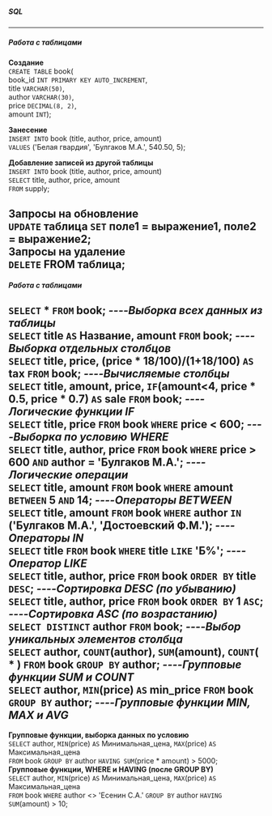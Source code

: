##### SQL

---
##### Работа с таблицами
**Создание**  
`CREATE TABLE` book(  
book_id `INT PRIMARY KEY AUTO_INCREMENT`,  
title `VARCHAR(50)`,  
author `VARCHAR(30)`,  
price `DECIMAL(8, 2)`,  
amount `INT`);  

**Занесение**  
`INSERT INTO` book (title, author, price, amount)  
`VALUES` ('Белая гвардия', 'Булгаков М.А.', 540.50, 5);  

**Добавление записей из другой таблицы**  
`INSERT INTO` book (title, author, price, amount)  
`SELECT` title, author, price, amount  
`FROM` supply;

**Запросы на обновление**  
`UPDATE` таблица `SET` поле1 = выражение1, поле2 = выражение2;  
**Запросы на удаление**  
`DELETE` FROM таблица;
---
##### Работа с таблицами
`SELECT` * `FROM` book; *----Выборка всех данных из таблицы*  
`SELECT` title `AS` Название, amount `FROM` book; *----Выборка отдельных столбцов*  
`SELECT` title, price, (price * 18/100)/(1+18/100) `AS` tax `FROM` book; *----Вычисляемые столбцы*  
`SELECT` title, amount, price, `IF`(amount<4, price * 0.5, price * 0.7) `AS` sale `FROM` book; *----Логические функции IF*  	
`SELECT` title, price `FROM` book `WHERE` price < 600; *----Выборка по условию WHERE*  
`SELECT` title, author, price `FROM` book `WHERE` price > 600 `AND` author = 'Булгаков М.А.'; *----Логические операции*  	
`SELECT` title, amount `FROM` book `WHERE` amount `BETWEEN` 5 `AND` 14; *----Операторы BETWEEN*  
`SELECT` title, amount `FROM` book `WHERE` author `IN` ('Булгаков М.А.', 'Достоевский Ф.М.'); *----Операторы IN*  
`SELECT` title `FROM` book `WHERE` title `LIKE` 'Б%'; *----Оператор LIKE*  
`SELECT` title, author, price `FROM` book `ORDER BY` title `DESC`; *----Сортировка DESC (по убыванию)*  
`SELECT` title, author, price `FROM` book `ORDER BY` 1 `ASC`; *----Сортировка ASC (по возрастанию)*  
`SELECT DISTINCT` author `FROM` book; *----Выбор уникальных элементов столбца*  
`SELECT` author, `COUNT`(author), `SUM`(amount), `COUNT`( * ) `FROM` book `GROUP BY` author; *----Групповые функции SUM и COUNT*  
`SELECT` author, `MIN`(price) `AS` min_price `FROM` book `GROUP BY` author; *----Групповые функции MIN, MAX и AVG*  
---
**Групповые функции, выборка данных по условию**  
`SELECT` author, `MIN`(price) `AS` Минимальная_цена, `MAX`(price) `AS` Максимальная_цена  
`FROM` book `GROUP BY` author `HAVING SUM`(price * amount) > 5000;  
**Групповые функции, WHERE и HAVING (после GROUP BY)**  
`SELECT` author, `MIN`(price) `AS` Минимальная_цена, `MAX`(price) `AS` Максимальная_цена  
`FROM` book `WHERE` author <> 'Есенин С.А.' `GROUP BY` author `HAVING SUM`(amount) > 10;
